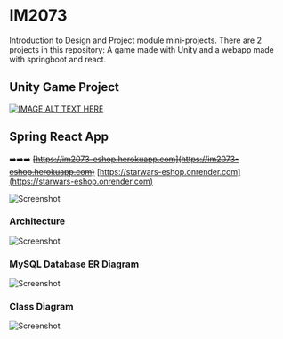 # IM2073
Introduction to Design and Project module mini-projects. There are 2 projects in this repository: A game made with Unity and a webapp made with springboot and react. 

## Unity Game Project
[![IMAGE ALT TEXT HERE](https://img.youtube.com/vi/4GhaQptEEUo/0.jpg)](https://www.youtube.com/watch?v=4GhaQptEEUo)

## Spring React App
:arrow_right::arrow_right::arrow_right:   ~~[https://im2073-eshop.herokuapp.com](https://im2073-eshop.herokuapp.com)~~ [https://starwars-eshop.onrender.com](https://starwars-eshop.onrender.com)

![Screenshot](https://github.com/LDulguun/IM2073/blob/master/eshop-demo.gif)

### Architecture
![Screenshot](https://i.imgur.com/DdrVw2F.png)

### MySQL Database ER Diagram
![Screenshot](https://i.imgur.com/ZKgY1Rr.png)

### Class Diagram
![Screenshot](https://i.imgur.com/AxLOlk5.png)

